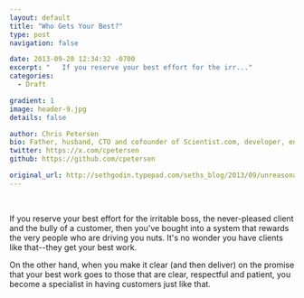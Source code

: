```yaml
---
layout: default
title: "Who Gets Your Best?"
type: post
navigation: false

date: 2013-09-20 12:34:32 -0700
excerpt: "﻿   If you reserve your best effort for the irr..."
categories:
  - Draft

gradient: 1
image: header-9.jpg
details: false

author: Chris Petersen
bio: Father, husband, CTO and cofounder of Scientist.com, developer, entrepreneur and technologist.
twitter: https://x.com/cpetersen
github: https://github.com/cpetersen

original_url: http://sethgodin.typepad.com/seths_blog/2013/09/unreasonable-clients.html?utm_source=feedburner&utm_medium=feed&utm_campaign=Feed%3A+typepad%2Fsethsmainblog+%28Seth%27s+Blog%29
---
```





 ﻿ 

 If you reserve your best effort for the irritable boss, the never-pleased client and the bully of a customer, then you've bought into a system that rewards the very people who are driving you nuts. It's no wonder you have clients like that--they get your best work. 

 On the other hand, when you make it clear (and then deliver) on the promise that your best work goes to those that are clear, respectful and patient, you become a specialist in having customers just like that. 

